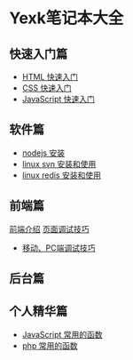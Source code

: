 # Yexk笔记本大全

## 快速入门篇
- [HTML 快速入门]()
- [CSS 快速入门](1_html_css/css.md)
- [JavaScript 快速入门 ](2_js/javascript.md)

## 软件篇
- [nodejs 安装]()
- [linux svn 安装和使用](linux/linux_svn.md)
- [linux redis 安装和使用](linux/redis.md)

## 前端篇
[前端介绍](frontend/forntend.md)
[页面调试技巧](frontend/debuger/readme.md)
	
- [移动、PC端调试技巧](frontend/debuger/mobile_debuger.md)


## 后台篇



## 个人精华篇
- [JavaScript 常用的函数](javascript/common_function.md)
- [php 常用的函数](php/common_function.md)


